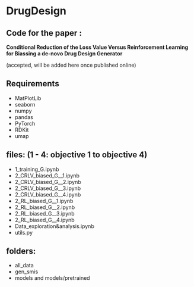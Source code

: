 # DrugDesign
## Code for the paper :

**Conditional Reduction of the Loss Value Versus Reinforcement Learning for Biassing a de-novo Drug Design Generator**

(accepted, will be added here once published online)

## Requirements
* MatPlotLib
* seaborn
* numpy
* pandas
* PyTorch
* RDKit
* umap

## files: (1 - 4: objective 1 to objective 4)
* 1_training_G.ipynb
* 2_CRLV_biased_G__1.ipynb
* 2_CRLV_biased_G__2.ipynb
* 2_CRLV_biased_G__3.ipynb
* 2_CRLV_biased_G__4.ipynb
* 2_RL_biased_G__1.ipynb
* 2_RL_biased_G__2.ipynb
* 2_RL_biased_G__3.ipynb
* 2_RL_biased_G__4.ipynb
* Data_exploration&analysis.ipynb
* utils.py

## folders:
* all_data
* gen_smis
* models and models/pretrained
